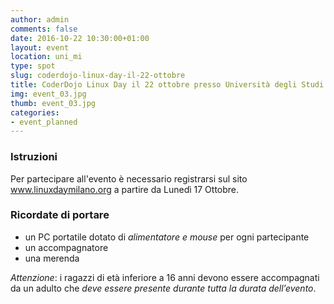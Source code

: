 ```yaml
---
author: admin
comments: false
date: 2016-10-22 10:30:00+01:00
layout: event
location: uni_mi
type: spot
slug: coderdojo-linux-day-il-22-ottobre
title: CoderDojo Linux Day il 22 ottobre presso Università degli Studi di Milano
img: event_03.jpg
thumb: event_03.jpg
categories:
- event_planned
---
```


### Istruzioni
Per partecipare all'evento è necessario registrarsi sul sito www.linuxdaymilano.org a partire da Lunedì 17 Ottobre.

### Ricordate di portare
- un PC portatile dotato di *alimentatore e mouse* per ogni partecipante
- un accompagnatore
- una merenda

*Attenzione*: i ragazzi di età inferiore a 16 anni devono essere accompagnati da un adulto che *deve essere presente durante tutta la durata dell’evento*.
